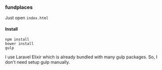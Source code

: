 ### fundplaces ###

Just open `index.html`

#### Install ####

```
npm install
bower install
gulp
```

I use Laravel Elixir which is already bundled with many gulp packages. So, I don't need setup gulp manually.
